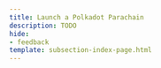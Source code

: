 ```yaml
---
title: Launch a Polkadot Parachain
description: TODO
hide: 
- feedback
template: subsection-index-page.html
---
```

